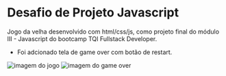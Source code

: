 # Desafio de Projeto Javascript
Jogo da velha desenvolvido com html/css/js, como projeto final do módulo III - Javascript do bootcamp TQI Fullstack Developer.

- Foi adcionado tela de game over com botão de restart.

![imagem do jogo](https://user-images.githubusercontent.com/99416788/175396493-2ae64ca2-e77a-4eb0-81d8-3f909fda907a.png)
![imagem do game over](https://user-images.githubusercontent.com/99416788/175396613-3901728a-fe37-44f6-bd46-7eea63dc2e3a.png)
